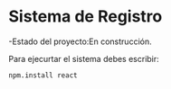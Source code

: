 <h1> Sistema de Registro </h1>

-Estado del proyecto:En construcción.

Para ejecurtar el sistema debes escribir:

``` npm.install react ```
